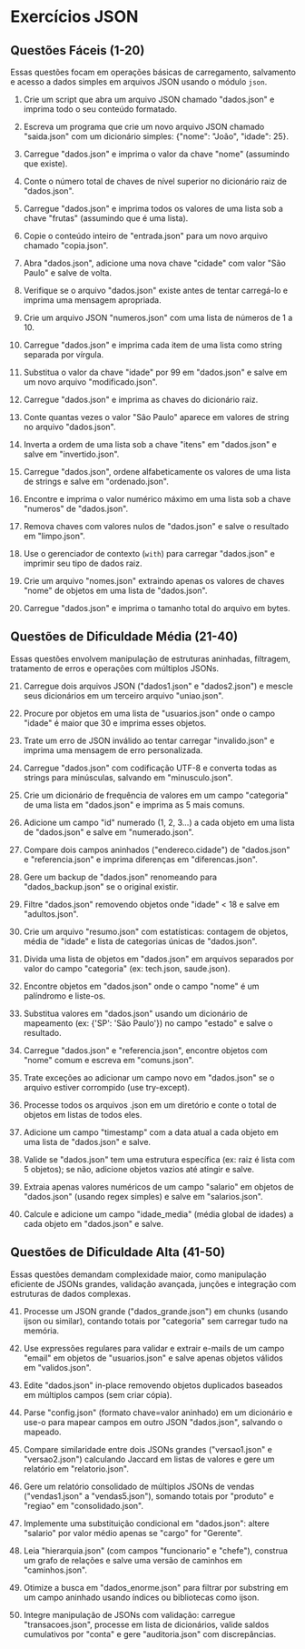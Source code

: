 # Exercícios JSON

## Questões Fáceis (1-20)
Essas questões focam em operações básicas de carregamento, salvamento e acesso a dados simples em arquivos JSON usando o módulo `json`.

1. Crie um script que abra um arquivo JSON chamado "dados.json" e imprima todo o seu conteúdo formatado.

2. Escreva um programa que crie um novo arquivo JSON chamado "saida.json" com um dicionário simples: {"nome": "João", "idade": 25}.

3. Carregue "dados.json" e imprima o valor da chave "nome" (assumindo que existe).

4. Conte o número total de chaves de nível superior no dicionário raiz de "dados.json".

5. Carregue "dados.json" e imprima todos os valores de uma lista sob a chave "frutas" (assumindo que é uma lista).

6. Copie o conteúdo inteiro de "entrada.json" para um novo arquivo chamado "copia.json".

7. Abra "dados.json", adicione uma nova chave "cidade" com valor "São Paulo" e salve de volta.

8. Verifique se o arquivo "dados.json" existe antes de tentar carregá-lo e imprima uma mensagem apropriada.

9. Crie um arquivo JSON "numeros.json" com uma lista de números de 1 a 10.

10. Carregue "dados.json" e imprima cada item de uma lista como string separada por vírgula.

11. Substitua o valor da chave "idade" por 99 em "dados.json" e salve em um novo arquivo "modificado.json".

12. Carregue "dados.json" e imprima as chaves do dicionário raiz.

13. Conte quantas vezes o valor "São Paulo" aparece em valores de string no arquivo "dados.json".

14. Inverta a ordem de uma lista sob a chave "itens" em "dados.json" e salve em "invertido.json".

15. Carregue "dados.json", ordene alfabeticamente os valores de uma lista de strings e salve em "ordenado.json".

16. Encontre e imprima o valor numérico máximo em uma lista sob a chave "numeros" de "dados.json".

17. Remova chaves com valores nulos de "dados.json" e salve o resultado em "limpo.json".

18. Use o gerenciador de contexto (`with`) para carregar "dados.json" e imprimir seu tipo de dados raiz.

19. Crie um arquivo "nomes.json" extraindo apenas os valores de chaves "nome" de objetos em uma lista de "dados.json".

20. Carregue "dados.json" e imprima o tamanho total do arquivo em bytes.

## Questões de Dificuldade Média (21-40)
Essas questões envolvem manipulação de estruturas aninhadas, filtragem, tratamento de erros e operações com múltiplos JSONs.

21. Carregue dois arquivos JSON ("dados1.json" e "dados2.json") e mescle seus dicionários em um terceiro arquivo "uniao.json".

22. Procure por objetos em uma lista de "usuarios.json" onde o campo "idade" é maior que 30 e imprima esses objetos.

23. Trate um erro de JSON inválido ao tentar carregar "invalido.json" e imprima uma mensagem de erro personalizada.

24. Carregue "dados.json" com codificação UTF-8 e converta todas as strings para minúsculas, salvando em "minusculo.json".

25. Crie um dicionário de frequência de valores em um campo "categoria" de uma lista em "dados.json" e imprima as 5 mais comuns.

26. Adicione um campo "id" numerado (1, 2, 3...) a cada objeto em uma lista de "dados.json" e salve em "numerado.json".

27. Compare dois campos aninhados ("endereco.cidade") de "dados.json" e "referencia.json" e imprima diferenças em "diferencas.json".

28. Gere um backup de "dados.json" renomeando para "dados_backup.json" se o original existir.

29. Filtre "dados.json" removendo objetos onde "idade" < 18 e salve em "adultos.json".

30. Crie um arquivo "resumo.json" com estatísticas: contagem de objetos, média de "idade" e lista de categorias únicas de "dados.json".

31. Divida uma lista de objetos em "dados.json" em arquivos separados por valor do campo "categoria" (ex: tech.json, saude.json).

32. Encontre objetos em "dados.json" onde o campo "nome" é um palíndromo e liste-os.

33. Substitua valores em "dados.json" usando um dicionário de mapeamento (ex: {'SP': 'São Paulo'}) no campo "estado" e salve o resultado.

34. Carregue "dados.json" e "referencia.json", encontre objetos com "nome" comum e escreva em "comuns.json".

35. Trate exceções ao adicionar um campo novo em "dados.json" se o arquivo estiver corrompido (use try-except).

36. Processe todos os arquivos .json em um diretório e conte o total de objetos em listas de todos eles.

37. Adicione um campo "timestamp" com a data atual a cada objeto em uma lista de "dados.json" e salve.

38. Valide se "dados.json" tem uma estrutura específica (ex: raiz é lista com 5 objetos); se não, adicione objetos vazios até atingir e salve.

39. Extraia apenas valores numéricos de um campo "salario" em objetos de "dados.json" (usando regex simples) e salve em "salarios.json".

40. Calcule e adicione um campo "idade_media" (média global de idades) a cada objeto em "dados.json" e salve.

## Questões de Dificuldade Alta (41-50)
Essas questões demandam complexidade maior, como manipulação eficiente de JSONs grandes, validação avançada, junções e integração com estruturas de dados complexas.

41. Processe um JSON grande ("dados_grande.json") em chunks (usando ijson ou similar), contando totais por "categoria" sem carregar tudo na memória.

42. Use expressões regulares para validar e extrair e-mails de um campo "email" em objetos de "usuarios.json" e salve apenas objetos válidos em "validos.json".

43. Edite "dados.json" in-place removendo objetos duplicados baseados em múltiplos campos (sem criar cópia).

44. Parse "config.json" (formato chave=valor aninhado) em um dicionário e use-o para mapear campos em outro JSON "dados.json", salvando o mapeado.

45. Compare similaridade entre dois JSONs grandes ("versao1.json" e "versao2.json") calculando Jaccard em listas de valores e gere um relatório em "relatorio.json".

46. Gere um relatório consolidado de múltiplos JSONs de vendas ("vendas1.json" a "vendas5.json"), somando totais por "produto" e "regiao" em "consolidado.json".

47. Implemente uma substituição condicional em "dados.json": altere "salario" por valor médio apenas se "cargo" for "Gerente".

48. Leia "hierarquia.json" (com campos "funcionario" e "chefe"), construa um grafo de relações e salve uma versão de caminhos em "caminhos.json".

49. Otimize a busca em "dados_enorme.json" para filtrar por substring em um campo aninhado usando índices ou bibliotecas como ijson.

50. Integre manipulação de JSONs com validação: carregue "transacoes.json", processe em lista de dicionários, valide saldos cumulativos por "conta" e gere "auditoria.json" com discrepâncias.
